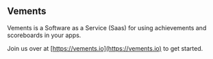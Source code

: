 ## Vements

Vements is a Software as a Service (Saas) for using achievements and scoreboards in your apps.

Join us over at [https://vements.io](https://vements.io) to get started.

